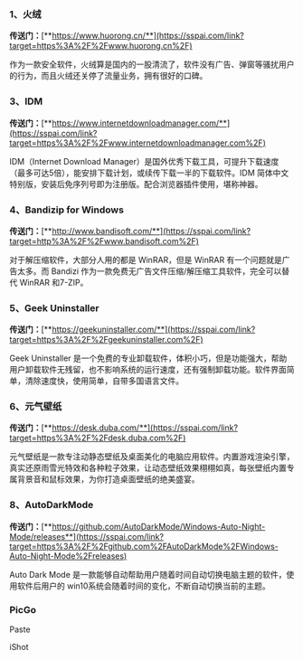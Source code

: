### **1、火绒**

**传送门：**[**https://www.huorong.cn/**](https://sspai.com/link?target=https%3A%2F%2Fwww.huorong.cn%2F)

作为一款安全软件，火绒算是国内的一股清流了，软件没有广告、弹窗等骚扰用户的行为，而且火绒还关停了流量业务，拥有很好的口碑。

### **3、IDM**

**传送门：**[**https://www.internetdownloadmanager.com/**](https://sspai.com/link?target=https%3A%2F%2Fwww.internetdownloadmanager.com%2F)

IDM（Internet Download Manager）是国外优秀下载工具，可提升下载速度（最多可达5倍），能安排下载计划，或续传下载一半的下载软件。IDM 简体中文特别版，安装后免序列号即为注册版。配合浏览器插件使用，堪称神器。

### **4、Bandizip for Windows**

**传送门：**[**http://www.bandisoft.com/**](https://sspai.com/link?target=http%3A%2F%2Fwww.bandisoft.com%2F)

对于解压缩软件，大部分人用的都是 WinRAR，但是 WinRAR 有一个问题就是广告太多。而 Bandizi 作为一款免费无广告文件压缩/解压缩工具软件，完全可以替代 WinRAR 和7-ZIP。

### **5、Geek Uninstaller**

**传送门：**[**https://geekuninstaller.com/**](https://sspai.com/link?target=https%3A%2F%2Fgeekuninstaller.com%2F)

Geek Uninstaller 是一个免费的专业卸载软件，体积小巧，但是功能强大，帮助用户卸载软件无残留，也不影响系统的运行速度，还有强制卸载功能。软件界面简单，清除速度快，使用简单，自带多国语言文件。

### **6、元气壁纸**

**传送门：**[**https://desk.duba.com/**](https://sspai.com/link?target=https%3A%2F%2Fdesk.duba.com%2F)

元气壁纸是一款专注动静态壁纸及桌面美化的电脑应用软件。内置游戏渲染引擎，真实还原雨雪光特效和各种粒子效果，让动态壁纸效果栩栩如真，每张壁纸内置专属背景音和鼠标效果，为你打造桌面壁纸的绝美盛宴。

### **8、AutoDarkMode**

**传送门：**[**https://github.com/AutoDarkMode/Windows-Auto-Night-Mode/releases**](https://sspai.com/link?target=https%3A%2F%2Fgithub.com%2FAutoDarkMode%2FWindows-Auto-Night-Mode%2Freleases)

Auto Dark Mode 是一款能够自动帮助用户随着时间自动切换电脑主题的软件，使用软件后用户的 win10系统会随着时间的变化，不断自动切换当前的主题。

### PicGo

Paste

iShot